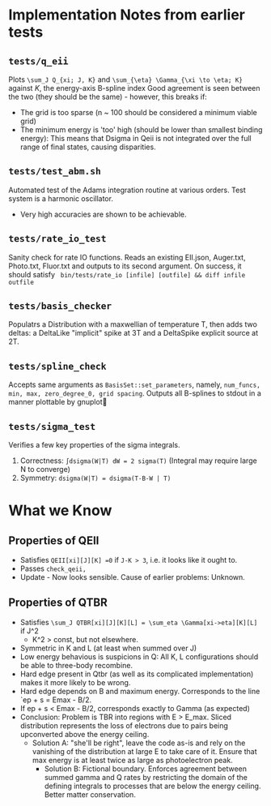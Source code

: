 # Implementation Notes from earlier tests

## `tests/q_eii`
Plots `\sum_J Q_{xi; J, K}` and `\sum_{\eta} \Gamma_{\xi \to \eta; K}` against $K$, the energy-axis B-spline index
Good agreement is seen between the two (they should be the same) - however, this breaks if:
 - The grid is too sparse (n ~ 100 should be considered a minimum viable grid)
 - The minimum energy is 'too' high  (should be lower than smallest binding energy): This means that Dsigma in Qeii is not integrated over the full range of final states, causing disparities.

## `tests/test_abm.sh`
Automated test of the Adams integration routine at various orders. Test system is a harmonic oscillator.
 - Very high accuracies are shown to be achievable.

## `tests/rate_io_test`
Sanity check for rate IO functions.
Reads an existing EII.json, Auger.txt, Photo.txt, Fluor.txt and outputs to its second argument.
On success, it should satisfy 
` bin/tests/rate_io [infile] [outfile] && diff infile outfile` 

## `tests/basis_checker`
Populatrs a Distribution with a maxwellian of temperature T, then adds two deltas: a DeltaLike "implicit" spike at 3T and a DeltaSpike explicit source at 2T.

## `tests/spline_check`
Accepts same arguments as `BasisSet::set_parameters`, namely, `num_funcs, min, max, zero_degree_0, grid spacing`. Outputs all B-splines to stdout in a manner plottable by gnuplot

## `tests/sigma_test`
Verifies a few key properties of the sigma integrals.
1. Correctness: `∫dsigma(W|T) dW = 2 sigma(T)` (Integral may require large N to converge)
2. Symmetry: `dsigma(W|T) = dsigma(T-B-W | T)`

# What we Know
## Properties of QEII
- Satisfies `QEII[xi][J][K] =0` if `J-K > 3`, i.e. it looks like it ought to.
- Passes `check_qeii,` 
- Update - Now looks sensible. Cause of earlier problems: Unknown.

## Properties of QTBR
- Satisfies `\sum_J QTBR[xi][J][K][L] = \sum_eta \Gamma[xi->eta][K][L]` if J^2
   + K^2 > const, but not elsewhere.
- Symmetric in K and L (at least when summed over J)
- Low energy behavious is suspicions in Q: All K, L configurations should be
  able to three-body recombine.
- Hard edge present in Qtbr (as well as its complicated implementation) makes
  it more likely to be wrong.
- Hard edge depends on B and maximum energy. Corresponds to the line `ep + s = Emax - B/2.
- If ep + s < Emax - B/2, corresponds exactly to Gamma (as expected)
- Conclusion: Problem is TBR into regions with E > E_max. Sliced distribution
  represents the loss of electrons due to pairs being upconverted above the
energy ceiling.
  - Solution A: "she'll be right", leave the code as-is and rely on the
    vanishing of the distribution at large E to take care of it. Ensure that
max energy is at least twice as large as photoelectron peak.
	- Solution B: Fictional boundary. Enforces agreement between summed gamma and
	  Q rates by restricting the domain of the defining integrals to processes
    that are below the energy ceiling. Better matter conservation.

